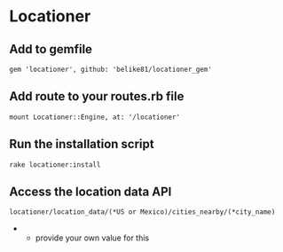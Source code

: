 # Locationer

## Add to gemfile
`gem 'locationer', github: 'belike81/locationer_gem'`

## Add route to your routes.rb file
`mount Locationer::Engine, at: '/locationer'`

## Run the installation script
`rake locationer:install`

## Access the location data API
`locationer/location_data/(*US or Mexico)/cities_nearby/(*city_name)`

* - provide your own value for this


